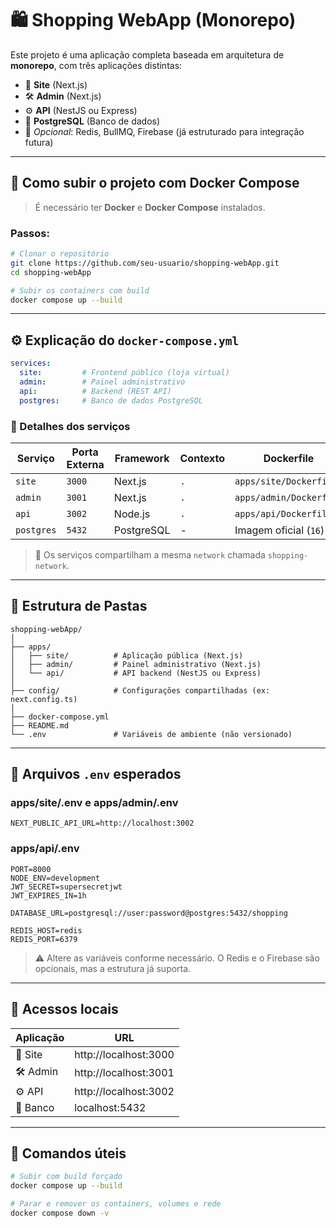 # 🛍️ Shopping WebApp (Monorepo)

Este projeto é uma aplicação completa baseada em arquitetura de **monorepo**, com três aplicações distintas:

- 🛒 **Site** (Next.js)
- 🛠️ **Admin** (Next.js)
- ⚙️ **API** (NestJS ou Express)
- 🐘 **PostgreSQL** (Banco de dados)
- 🔧 *Opcional*: Redis, BullMQ, Firebase (já estruturado para integração futura)

---

## 🚀 Como subir o projeto com Docker Compose

> É necessário ter **Docker** e **Docker Compose** instalados.

### Passos:

```bash
# Clonar o repositório
git clone https://github.com/seu-usuario/shopping-webApp.git
cd shopping-webApp

# Subir os containers com build
docker compose up --build
```

---

## ⚙️ Explicação do `docker-compose.yml`

```yaml
services:
  site:         # Frontend público (loja virtual)
  admin:        # Painel administrativo
  api:          # Backend (REST API)
  postgres:     # Banco de dados PostgreSQL
```

### 🧩 Detalhes dos serviços

| Serviço   | Porta Externa | Framework | Contexto | Dockerfile               |
|-----------|----------------|-----------|----------|--------------------------|
| `site`    | `3000`         | Next.js   | `.`      | `apps/site/Dockerfile`   |
| `admin`   | `3001`         | Next.js   | `.`      | `apps/admin/Dockerfile`  |
| `api`     | `3002`         | Node.js   | `.`      | `apps/api/Dockerfile`    |
| `postgres`| `5432`         | PostgreSQL| -        | Imagem oficial (`16`)    |

> 🔁 Os serviços compartilham a mesma `network` chamada `shopping-network`.

---

## 📁 Estrutura de Pastas

```
shopping-webApp/
│
├── apps/
│   ├── site/          # Aplicação pública (Next.js)
│   ├── admin/         # Painel administrativo (Next.js)
│   └── api/           # API backend (NestJS ou Express)
│
├── config/            # Configurações compartilhadas (ex: next.config.ts)
│
├── docker-compose.yml
├── README.md
└── .env               # Variáveis de ambiente (não versionado)
```

---

## 📄 Arquivos `.env` esperados

### apps/site/.env e apps/admin/.env

```env
NEXT_PUBLIC_API_URL=http://localhost:3002
```

### apps/api/.env

```env
PORT=8000
NODE_ENV=development
JWT_SECRET=supersecretjwt
JWT_EXPIRES_IN=1h

DATABASE_URL=postgresql://user:password@postgres:5432/shopping

REDIS_HOST=redis
REDIS_PORT=6379
```

> ⚠️ Altere as variáveis conforme necessário. O Redis e o Firebase são opcionais, mas a estrutura já suporta.

---

## 🔗 Acessos locais

| Aplicação | URL                  |
|-----------|----------------------|
| 🛒 Site    | http://localhost:3000 |
| 🛠️ Admin   | http://localhost:3001 |
| ⚙️ API     | http://localhost:3002 |
| 🐘 Banco   | localhost:5432       |

---

## 🧼 Comandos úteis

```bash
# Subir com build forçado
docker compose up --build

# Parar e remover os containers, volumes e rede
docker compose down -v
```